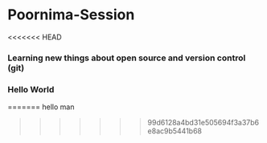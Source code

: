 # Poornima-Session

<<<<<<< HEAD
### Learning new things about open source and version control (git)

### Hello World
=======
hello man
>>>>>>> 99d6128a4bd31e505694f3a37b6e8ac9b5441b68
